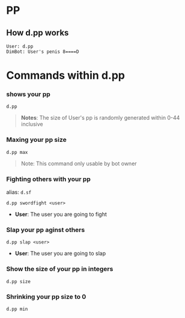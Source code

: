 # PP

## How d.pp works
```
User: d.pp 
DimBot: User's penis 8====D
```
# Commands within d.pp
### shows your pp
```
d.pp
```
> **Notes**: The size of User's pp is randomly generated within 0-44 inclusive
### Maxing your pp size
```
d.pp max
```
> Note: This command only usable by bot owner
### Fighting others with your pp
alias: `d.sf` 
```
d.pp swordfight <user>
```
* **User**: The user you are going to fight
### Slap your pp aginst others
```
d.pp slap <user>
```
* **User**: The user you are going to slap
### Show the size of your pp in integers
```
d.pp size
```
### Shrinking your pp size to 0
```
d.pp min
```